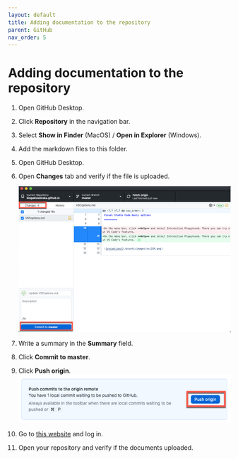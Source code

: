 ```yaml
---
layout: default
title: Adding documentation to the repository
parent: GitHub
nav_order: 5
---
```

 
# Adding documentation to the repository


1.	Open GitHub Desktop.
2.	Click **Repository** in the navigation bar.
3.	Select **Show in Finder** (MacOS) / **Open in Explorer** (Windows).
4.	Add the markdown files to this folder.
5.	Open GitHub Desktop.
6.	Open **Changes** tab and verify if the file is uploaded.  

    ![changes](/assets/images/changes.png)   

7.	Write a summary in the **Summary** field.
8.	Click **Commit to master**.
9.	Click **Push origin**.
    ![push](/assets/images/push.png)   
10.	Go to [this website](https://github.com//) and log in.
11.	Open your repository and verify if the documents uploaded.
